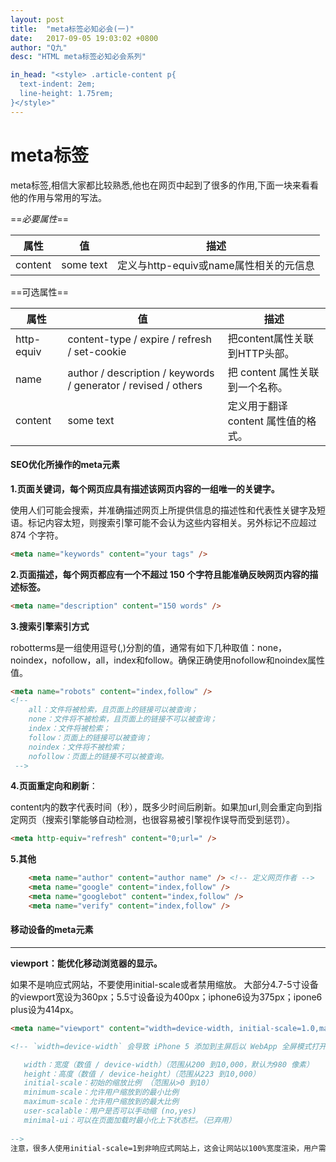 ```yaml
---
layout: post
title:  "meta标签必知必会(一)"
date:   2017-09-05 19:03:02 +0800
author: "Q九"
desc: "HTML meta标签必知必会系列"

in_head: "<style> .article-content p{
  text-indent: 2em;
  line-height: 1.75rem;
}</style>"
---
```


# meta标签

   meta标签,相信大家都比较熟悉,他也在网页中起到了很多的作用,下面一块来看看他的作用与常用的写法。
   
   ==*必要属性*==
   
   

属性  | 值     | 描述
---   |---     |---
content | some text | 定义与http-equiv或name属性相关的元信息

==可选属性==

属性 | 值  |描述
---   |---     |---
http-equiv| content-type / expire / refresh / set-cookie |把content属性关联到HTTP头部。
name |author / description / keywords / generator / revised / others| 把 content 属性关联到一个名称。
content |some text |定义用于翻译 content 属性值的格式。



#### SEO优化所操作的meta元素


**1.页面关键词，每个网页应具有描述该网页内容的一组唯一的关键字。**

使用人们可能会搜索，并准确描述网页上所提供信息的描述性和代表性关键字及短语。标记内容太短，则搜索引擎可能不会认为这些内容相关。另外标记不应超过 874 个字符。

```html
<meta name="keywords" content="your tags" />

```

**2.页面描述，每个网页都应有一个不超过 150 个字符且能准确反映网页内容的描述标签。**

```html
<meta name="description" content="150 words" />
```

**3.搜索引擎索引方式**

robotterms是一组使用逗号(,)分割的值，通常有如下几种取值：none，noindex，nofollow，all，index和follow。确保正确使用nofollow和noindex属性值。
```html
<meta name="robots" content="index,follow" />
<!--
    all：文件将被检索，且页面上的链接可以被查询；
    none：文件将不被检索，且页面上的链接不可以被查询；
    index：文件将被检索；
    follow：页面上的链接可以被查询；
    noindex：文件将不被检索；
    nofollow：页面上的链接不可以被查询。
 -->

```

**4.页面重定向和刷新**：

content内的数字代表时间（秒），既多少时间后刷新。如果加url,则会重定向到指定网页（搜索引擎能够自动检测，也很容易被引擎视作误导而受到惩罚）。
```html
<meta http-equiv="refresh" content="0;url=" />
```
**5.其他**

```html
    <meta name="author" content="author name" /> <!-- 定义网页作者 -->
    <meta name="google" content="index,follow" />
    <meta name="googlebot" content="index,follow" />
    <meta name="verify" content="index,follow" />
```
 
    
#### 移动设备的meta元素

---

**viewport：能优化移动浏览器的显示。**

如果不是响应式网站，不要使用initial-scale或者禁用缩放。
大部分4.7-5寸设备的viewport宽设为360px；5.5寸设备设为400px；iphone6设为375px；ipone6 plus设为414px。
```html
<meta name="viewport" content="width=device-width, initial-scale=1.0,maximum-scale=1.0, user-scalable=no"/>

<!-- `width=device-width` 会导致 iPhone 5 添加到主屏后以 WebApp 全屏模式打开页面时出现黑边 

   width：宽度（数值 / device-width）（范围从200 到10,000，默认为980 像素）
   height：高度（数值 / device-height）（范围从223 到10,000）
   initial-scale：初始的缩放比例 （范围从>0 到10）
   minimum-scale：允许用户缩放到的最小比例
   maximum-scale：允许用户缩放到的最大比例
   user-scalable：用户是否可以手动缩 (no,yes)
   minimal-ui：可以在页面加载时最小化上下状态栏。（已弃用）
   
-->
注意，很多人使用initial-scale=1到非响应式网站上，这会让网站以100%宽度渲染，用户需要手动移动页面或者缩放。如果和initial-scale=1同时使用user-scalable=no或maximum-scale=1，则用户将不能放大/缩小网页来看到全部的内容。
```

























